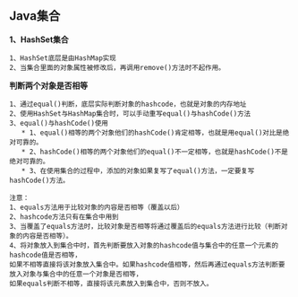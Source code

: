 ## Java集合 ##

**1、HashSet集合**
	
	1、HashSet底层是由HashMap实现
	2、当集合里面的对象属性被修改后，再调用remove()方法时不起作用。

**判断两个对象是否相等**
	
	1、通过equal()判断，底层实际判断对象的hashcode，也就是对象的内存地址
	2、使用HashSet与HashMap集合时，可以手动重写equal()与hashCode()方法
	3、equal()与hashCode()使用
	   * 1、equal()相等的两个对象他们的hashCode()肯定相等，也就是用equal()对比是绝对可靠的。
       * 2、hashCode()相等的两个对象他们的equal()不一定相等，也就是hashCode()不是绝对可靠的。
	   * 3、在使用集合的过程中，添加的对象如果复写了equal()方法，一定要复写hashCode()方法。

	注意：
	1、equals方法用于比较对象的内容是否相等（覆盖以后）
	2、hashcode方法只有在集合中用到
    3、当覆盖了equals方法时，比较对象是否相等将通过覆盖后的equals方法进行比较（判断对象的内容是否相等）。
    4、将对象放入到集合中时，首先判断要放入对象的hashcode值与集合中的任意一个元素的hashcode值是否相等，
    如果不相等直接将该对象放入集合中。如果hashcode值相等，然后再通过equals方法判断要放入对象与集合中的任意一个对象是否相等，
    如果equals判断不相等，直接将该元素放入到集合中，否则不放入。

